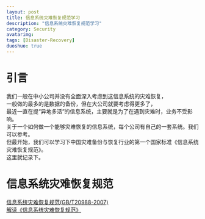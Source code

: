 ```yaml
---
layout: post
title: 信息系统灾难恢复规范学习
description: "信息系统灾难恢复规范学习"
category: Security
avatarimg:
tags: [Disaster-Recovery]
duoshuo: true
---
```



# 引言

我们一般在中小公司并没有全面深入考虑到这信息系统的灾难恢复，  
一般做的最多的是数据的备份，但在大公司就要考虑得更多了，  
最近一直在提“异地多活”的信息系统，主要就是为了在遇到灾难时，业务不受影响。  
关于一个如何做一个能够灾难恢复的信息系统，每个公司有自己的一套系统。我们可以参考。  
但最开始，我们可以学习下中国灾难备份与恢复行业的第一个国家标准《信息系统灾难恢复规范》。  
这里就记录下。

# 信息系统灾难恢复规范

[信息系统灾难恢复规范(GB/T20988-2007)](http://www.zbeic.gov.cn/art/2012/6/25/art_2320_116238.html)  
[解读《信息系统灾难恢复规范》](http://www.net130.com/CMS/Pub/network/network_security/2010_02_23_98517.htm)
